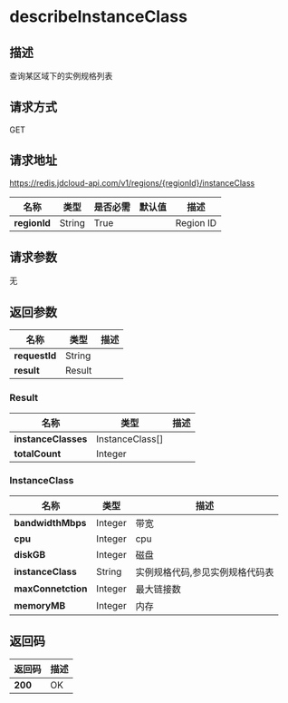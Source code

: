 # describeInstanceClass


## 描述
查询某区域下的实例规格列表

## 请求方式
GET

## 请求地址
https://redis.jdcloud-api.com/v1/regions/{regionId}/instanceClass

|名称|类型|是否必需|默认值|描述|
|---|---|---|---|---|
|**regionId**|String|True||Region ID|

## 请求参数
无


## 返回参数
|名称|类型|描述|
|---|---|---|
|**requestId**|String||
|**result**|Result||


### Result
|名称|类型|描述|
|---|---|---|
|**instanceClasses**|InstanceClass[]||
|**totalCount**|Integer||
### InstanceClass
|名称|类型|描述|
|---|---|---|
|**bandwidthMbps**|Integer|带宽|
|**cpu**|Integer|cpu|
|**diskGB**|Integer|磁盘|
|**instanceClass**|String|实例规格代码,参见实例规格代码表|
|**maxConnetction**|Integer|最大链接数|
|**memoryMB**|Integer|内存|

## 返回码
|返回码|描述|
|---|---|
|**200**|OK|
